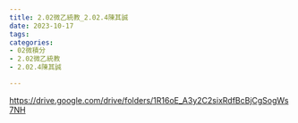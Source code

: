 ```yaml
---
title: 2.02微乙統教_2.02.4陳其誠
date: 2023-10-17
tags: 
categories:
- 02微積分
- 2.02微乙統教
- 2.02.4陳其誠

---
```

https://drive.google.com/drive/folders/1R16oE_A3y2C2sixRdfBcBjCgSogWs7NH
